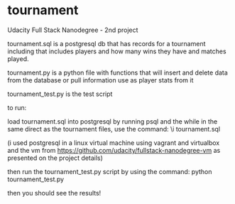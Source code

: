 # tournament
Udacity Full Stack Nanodegree - 2nd project

tournament.sql is a postgresql db that has records for a tournament including that includes players and how many wins they have and matches played.

tournament.py is a python file with functions that will insert and delete data from the database or pull information use as player stats from it

tournament_test.py is the test script

to run:

load tournament.sql into postgresql by running psql and the while in the same direct as the tournament files, use the command: \i tournament.sql

(i used postgresql in a linux virtual machine using vagrant and virtualbox and the vm from https://github.com/udacity/fullstack-nanodegree-vm as presented on the project details) 

then run the tournament_test.py script by using the command: python tournament_test.py

then you should see the results!
